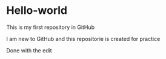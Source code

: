# Hello-world
This is my first repository in GitHub 

I am new to GitHub and this repositorie is created for practice

Done with the edit
